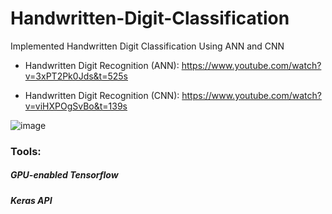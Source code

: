 # Handwritten-Digit-Classification
Implemented Handwritten Digit Classification Using ANN and CNN

* Handwritten Digit Recognition (ANN): https://www.youtube.com/watch?v=3xPT2Pk0Jds&t=525s

* Handwritten Digit Recognition (CNN): https://www.youtube.com/watch?v=viHXPOgSvBo&t=139s


![image](https://user-images.githubusercontent.com/69152112/209448915-fa1f19b8-039f-42a9-acd8-2645e4380851.png)


### Tools:
<!----------------------------------------------------------->
##### GPU-enabled Tensorflow

##### Keras API
